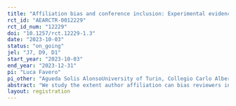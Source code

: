 ```yaml
---
title: "Affiliation bias and conference inclusion: Experimental evidence from early career researchers"
rct_id: "AEARCTR-0012229"
rct_id_num: "12229"
doi: "10.1257/rct.12229-1.3"
date: "2023-10-03"
status: "on_going"
jel: "J7, D9, D1"
start_year: "2023-10-03"
end_year: "2023-12-31"
pi: "Luca Favero"
pi_other: "Agueda Solis AlonsoUniversity of Turin, Collegio Carlo Alberto and University of Amsterdam; Enrique CarrerasUniversity of Turin and Collegio Carlo Alberto; Giacomo GallegatiUniversity of Turin, Collegio Carlo Alberto and Paris 1 Panthéon-Sorbonne"
abstract: "We study the extent author affiliation can bias reviewers in grading papers submitted to international conferences. We exploit a PhD Workshop in Economics arranged by local PhD candidates. Our objective is to investigate the extent to which author affiliation can introduce bias in the evaluation of research papers. Affiliation is often used as a signal to form beliefs about research quality (Blank 1991). We test whether signals can potentially be misinterpreted and exacerbate inequalities across researchers from differently ranked institutions. We will compare blind and non-blind assessments for each paper submitted to the conference. "
layout: registration
---
```


